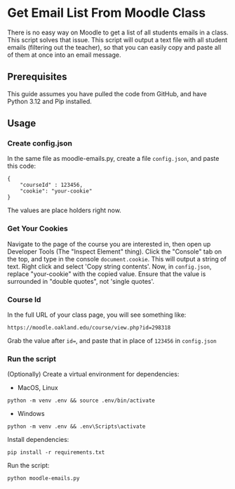 # Get Email List From Moodle Class

There is no easy way on Moodle to get a list of all students emails in a class. This script solves that issue. This script will output a text file with all student emails (filtering out the teacher), so that you can easily copy and paste all of them at once into an email message.

## Prerequisites

This guide assumes you have pulled the code from GitHub, and have Python 3.12 and Pip installed.

## Usage

### Create config.json

In the same file as moodle-emails.py, create a file `config.json`, and paste this code:

```
{
    "courseId" : 123456,
    "cookie": "your-cookie"
}
```

The values are place holders right now.

### Get Your Cookies

Navigate to the page of the course you are interested in, then open up Developer Tools (The "Inspect Element" thing). Click the "Console" tab on the top, and type in the console `document.cookie`. This will output a string of text. Right click and select 'Copy string contents'. Now, in `config.json`, replace "your-cookie" with the copied value. Ensure that the value is surrounded in "double quotes", not 'single quotes'.

### Course Id

In the full URL of your class page, you will see something like:

`https://moodle.oakland.edu/course/view.php?id=298318`

Grab the value after `id=`, and paste that in place of `123456` in `config.json`

### Run the script

(Optionally) Create a virtual environment for dependencies:

- MacOS, Linux

`python -m venv .env && source .env/bin/activate`

- Windows

`python -m venv .env && .env\Scripts\activate`

Install dependencies:

`pip install -r requirements.txt`

Run the script:

`python moodle-emails.py`




